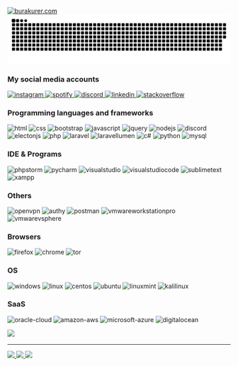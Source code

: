 [![burakurer.com](https://cloud.burakurer.com/index.php/s/JmojpZk7doLxDn7/download/burakurerlogo.png)](https://burakurer.com)
<img src="https://github.com/burakurer/burakurer/blob/output/github-contribution-grid-snake-dark.svg">
### My social media accounts
<a target="_blank" href="https://instagram.com/burakurer_">
<img alt="instagram" src="https://img.shields.io/badge/Instagram-000?&logo=instagram&logoColor=c32aa3"/>
</a>
<a target="_blank" href="https://open.spotify.com/user/minezeux">
<img alt="spotify" src="https://img.shields.io/badge/Spotify-000?&logo=spotify"/>
</a>
<a target="_blank" href="https://discordapp.com/users/257576708323016707/">
<img alt="discord" src="https://img.shields.io/badge/Discord-000?&logo=discord"/>
</a>
<a target="_blank" href="https://linkedin.com/in/burak-muhammet-ürer">
<img alt="linkedin" src="https://img.shields.io/badge/Linkedin-000?&logo=linkedin&logoColor=007bb5"/>
</a>
<a target="_blank" href="https://stackoverflow.com/users/10908385">
<img alt="stackoverflow" src="https://img.shields.io/badge/Stackoverflow-000?&logo=stackoverflow"/>
</a>

### Programming languages and frameworks
<p>
<img alt="html" src="https://img.shields.io/badge/Html-000?&logo=html5"/>
<img alt="css" src="https://img.shields.io/badge/Css-000?&logo=css3&logoColor=1572B6"/>
<img alt="bootstrap" src="https://img.shields.io/badge/Bootstrap-000?&logo=bootstrap"/>
<img alt="javascript" src="https://img.shields.io/badge/JavaScript-000?&logo=javascript"/>
<img alt="jquery" src="https://img.shields.io/badge/jQuery-000?&logo=jquery&logoColor=0769AD"/>
<img alt="nodejs" src="https://img.shields.io/badge/NodeJS-000?&logo=node.js"/>
<img alt="discord" src="https://img.shields.io/badge/DiscordJS-000?&logo=discord"/>
<img alt="electonjs" src="https://img.shields.io/badge/ElectronJS-000?&logo=electron&logoColor=00aeff"/>
<img alt="php" src="https://img.shields.io/badge/Php-000?&logo=php"/>
<img alt="laravel" src="https://img.shields.io/badge/Laravel-000?&logo=laravel"/>
<img alt="laravellumen" src="https://img.shields.io/badge/Laravel%20Lumen-000?&logo=lumen"/>
<img alt="c#" src="https://img.shields.io/badge/C%23-000?&logo=c-sharp&logoColor=239120"/>
<img alt="python" src="https://img.shields.io/badge/Python-000?&logo=python"/>
<img alt="mysql" src="https://img.shields.io/badge/MySQL-000?&logo=mysql"/>
</p>

### IDE & Programs
<p>
<img alt="phpstorm" src="https://img.shields.io/badge/PhpStorm-000?&logo=phpstorm&logoColor=b940da"/>
<img alt="pycharm" src="https://img.shields.io/badge/PyCharm-000?&logo=pycharm&logoColor=yellow"/>
<img alt="visualstudio" src="https://img.shields.io/badge/Visual Studio-000?&logo=visual-studio&logoColor=5C2D91"/>
<img alt="visualstudiocode" src="https://img.shields.io/badge/Visual Studio Code-000?&logo=visual-studio-code&logoColor=0078d7"/>
<img alt="sublimetext" src="https://img.shields.io/badge/Sublime Text-000?&logo=sublime-text"/>
<img alt="xampp" src="https://img.shields.io/badge/XAMPP-000?&logo=xampp"/>
</p>

### Others
<p>
<img alt="openvpn" src="https://img.shields.io/badge/OpenVPN-000?&logo=Openvpn"/>
<img alt="authy" src="https://img.shields.io/badge/Authy-000?&logo=authy&logoColor=ec1c24"/>
<img alt="postman" src="https://img.shields.io/badge/Postman-000?&logo=postman"/>
<img alt="vmwareworkstationpro" src="https://img.shields.io/badge/VMware Workstation Pro-000?&logo=VMware"/>
<img alt="vmwarevsphere" src="https://img.shields.io/badge/VMware vSphere-000?&logo=VMware"/>
</p>

### Browsers
<p>
<img alt="firefox" src="https://img.shields.io/badge/Mozilla Firefox-000?&logo=Firefox-Browser"/>
<img alt="chrome" src="https://img.shields.io/badge/Chrome-000?&logo=googlechrome"/>
<img alt="tor" src="https://img.shields.io/badge/Tor-000?&logo=Tor-Browser&logoColor=7D4698"/>
</p>

### OS
<p>
<img alt="windows" src="https://img.shields.io/badge/Windows-000?&logo=windows&logoColor=0078D6"/>
<img alt="linux" src="https://img.shields.io/badge/Linux-000?&logo=linux"/>
<img alt="centos" src="https://img.shields.io/badge/CentOS-000?&logo=centos"/>
<img alt="ubuntu" src="https://img.shields.io/badge/Ubuntu-000?&logo=ubuntu"/>
<img alt="linuxmint" src="https://img.shields.io/badge/Linux%20Mint-000?&logo=linuxmint"/>
<img alt="kalilinux" src="https://img.shields.io/badge/Kali_Linux-000?&logo=kalilinux"/>
</p>

### SaaS
<p>
<img alt="oracle-cloud" src="https://img.shields.io/badge/Oracle Cloud-000?&logo=oracle&logoColor=F80000"/>
<img alt="amazon-aws" src="https://img.shields.io/badge/Amazon AWS-000?&logo=amazon-aws&logoColor=FF9900"/>
<img alt="microsoft-azure" src="https://img.shields.io/badge/Microsoft%20Azure-000?&logo=microsoft-azure&logoColor=008AD7"/>
<img alt="digitalocean" src="https://img.shields.io/badge/DigitalOcean-000?&logo=digitalOcean"/>
</p>

<img src="https://camo.githubusercontent.com/a6af43479d42a1a2fb5c9b40ee7c8cb4166fe525162357d400ee99afe3eac2fa/68747470733a2f2f63756c746f667468657061727479706172726f742e636f6d2f706172726f74732f68642f676974687562706172726f742e676966" width="50">
<hr>
<a href="#">
<img height="175px" src="https://github-readme-stats.vercel.app/api?username=burakurer&count_private=true&show_icons=true&include_all_commits=true&theme=midnight-purple">
<img height="175px" src="https://github-readme-stats.vercel.app/api/top-langs/?username=burakurer&layout=compact&theme=midnight-purple">
<img src="https://github-readme-stats.vercel.app/api/wakatime?username=@burakurer&langs_count=8&layout=compact&theme=midnight-purple"/>
</a>
